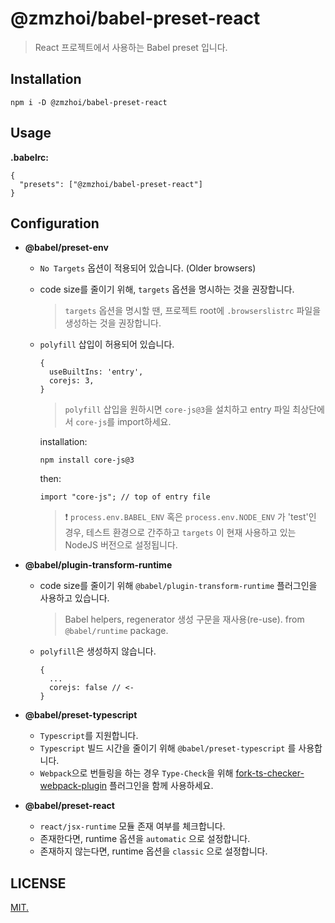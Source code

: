 # @zmzhoi/babel-preset-react

> React 프로젝트에서 사용하는 Babel preset 입니다.

## Installation

```
npm i -D @zmzhoi/babel-preset-react
```

## Usage

**.babelrc:**

```
{
  "presets": ["@zmzhoi/babel-preset-react"]
}
```

## Configuration

- **@babel/preset-env**

  - `No Targets` 옵션이 적용되어 있습니다. (Older browsers)
  - code size를 줄이기 위해, `targets` 옵션을 명시하는 것을 권장합니다.
    > `targets` 옵션을 명시할 땐, 프로젝트 root에 `.browserslistrc` 파일을 생성하는 것을 권장합니다.
  - `polyfill` 삽입이 허용되어 있습니다.

    ```
    {
      useBuiltIns: 'entry',
      corejs: 3,
    }
    ```

    > `polyfill` 삽입을 원하시면 `core-js@3`을 설치하고 entry 파일 최상단에서 `core-js`를 import하세요.

    installation:

    ```
    npm install core-js@3
    ```

    then:

    ```
    import "core-js"; // top of entry file
    ```

    > ❗️ `process.env.BABEL_ENV` 혹은 `process.env.NODE_ENV` 가 'test'인 경우, 테스트 환경으로 간주하고 `targets` 이 현재 사용하고 있는 NodeJS 버전으로 설정됩니다.

- **@babel/plugin-transform-runtime**

  - code size를 줄이기 위해 `@babel/plugin-transform-runtime` 플러그인을 사용하고 있습니다.
    > Babel helpers, regenerator 생성 구문을 재사용(re-use). from `@babel/runtime` package.
  - `polyfill`은 생성하지 않습니다.
    ```
    {
      ...
      corejs: false // <-
    }
    ```

- **@babel/preset-typescript**

  - `Typescript`를 지원합니다.
  - `Typescript` 빌드 시간을 줄이기 위해 `@babel/preset-typescript` 를 사용합니다.
  - `Webpack`으로 번들링을 하는 경우 `Type-Check`을 위해 [fork-ts-checker-webpack-plugin](https://github.com/TypeStrong/fork-ts-checker-webpack-plugin) 플러그인을 함께 사용하세요.

- **@babel/preset-react**
  - `react/jsx-runtime` 모듈 존재 여부를 체크합니다.
  - 존재한다면, runtime 옵션을 `automatic` 으로 설정합니다.
  - 존재하지 않는다면, runtime 옵션을 `classic` 으로 설정합니다.

## LICENSE

[MIT.](LICENSE)
